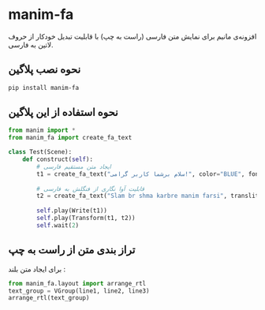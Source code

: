 # manim-fa

افزونه‌ی مانیم برای نمایش متن فارسی (راست به چپ) با قابلیت تبدیل خودکار از حروف لاتین به فارسی.

## نحوه نصب پلاگین

```bash
pip install manim-fa
```

## نحوه استفاده از این پلاگین

```python
from manim import *
from manim_fa import create_fa_text

class Test(Scene):
    def construct(self):
        # ایجاد متن مستقیم فارسی
        t1 = create_fa_text("سلام برشما کاربر گرامی!", color="BLUE", font_size=70)
        
        # قابلیت آوا نگاری از فنگلش به فارسی
        t2 = create_fa_text("Slam br shma karbre manim farsi", translit=True, color="GREEN", font_size=70)
        
        self.play(Write(t1))
        self.play(Transform(t1, t2))
        self.wait(2)
```

## تراز بندی متن از راست به چپ
برای ایجاد متن بلند :

```python
from manim_fa.layout import arrange_rtl
text_group = VGroup(line1, line2, line3)
arrange_rtl(text_group)
```